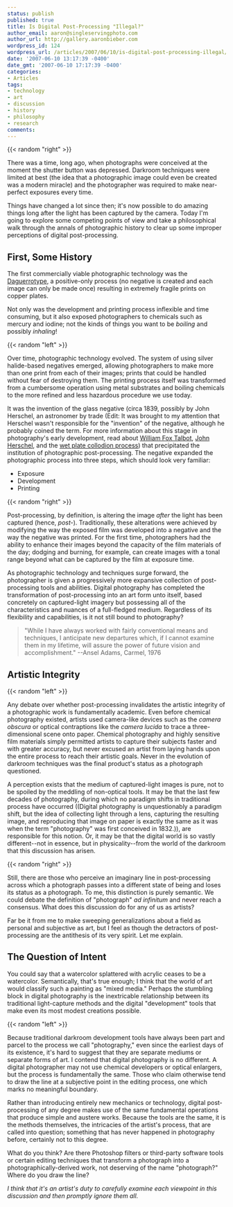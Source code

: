 ```yaml
---
status: publish
published: true
title: Is Digital Post-Processing "Illegal?"
author_email: aaron@singleservingphoto.com
author_url: http://gallery.aaronbieber.com
wordpress_id: 124
wordpress_url: /articles/2007/06/10/is-digital-post-processing-illegal/
date: '2007-06-10 13:17:39 -0400'
date_gmt: '2007-06-10 17:17:39 -0400'
categories:
- Articles
tags:
- technology
- art
- discussion
- history
- philosophy
- research
comments:
---
```


{{< random "right" >}}

There was a time, long ago, when photographs were conceived at the
moment the shutter button was depressed. Darkroom techniques were
limited at best (the idea that a photographic image could even be
created was a modern miracle) and the photographer was required to make
near-perfect exposures every time.

Things have changed a lot since then; it's now possible to do amazing
things long after the light has been captured by the camera. Today I'm
going to explore some competing points of view and take a philosophical
walk through the annals of photographic history to clear up some
improper perceptions of digital post-processing.<!--more-->

## First, Some History

The first commercially viable photographic technology was the
[Daguerrotype](http://en.wikipedia.org/wiki/Daguerrotype), a
positive-only process (no negative is created and each image can only be
made once) resulting in extremely fragile prints on copper plates.

Not only was the development and printing process inflexible and time
consuming, but it also exposed photographers to chemicals such as
mercury and iodine; not the kinds of things you want to be _boiling_
and possibly _inhaling_!

{{< random "left" >}}

Over time, photographic technology evolved. The system of using silver
halide-based negatives emerged, allowing photographers to make more than
one print from each of their images; prints that could be handled
without fear of destroying them. The printing process itself was
transformed from a cumbersome operation using metal substrates and
boiling chemicals to the more refined and less hazardous procedure we
use today.

It was the invention of the glass negative (circa 1839, possibly by John
Herschel, an astronomer by trade (Edit: It was brought to my attention that
Herschel wasn't responsible for the "invention" of the negative, although he
probably coined the term. For more information about this stage in photography's
early development, read about
[William Fox Talbot](http://en.wikipedia.org/wiki/William_Fox_Talbot),
[John Herschel](http://en.wikipedia.org/wiki/John_Herschel), and the
[wet plate collodion process](http://en.wikipedia.org/wiki/Collodion)) that
precipitated the institution of photographic post-processing. The negative
expanded the photographic process into three steps, which should look very
familiar:

* Exposure
* Development
* Printing

{{< random "right" >}}

Post-processing, by definition, is altering the image *after* the light has been
captured (hence, _post-_). Traditionally, these alterations were achieved by
modifying the way the exposed film was developed into a negative and the way the
negative was printed. For the first time, photographers had the ability to
enhance their images beyond the capacity of the film materials of the day;
dodging and burning, for example, can create images with a tonal range beyond
what can be captured by the film at exposure time.

As photographic technology and techniques surge forward, the photographer is
given a progressively more expansive collection of post-processing tools and
abilities. Digital photography has completed the transformation of
post-processing into an art form unto itself, based concretely on captured-light
imagery but possessing all of the characteristics and nuances of a full-fledged
medium. Regardless of its flexibility and capabilities, is it not still bound to
photography?

> "While I have always worked with fairly conventional means and techniques, I
> anticipate new departures which, if I cannot examine them in my lifetime, will
> assure the power of future vision and accomplishment." --Ansel Adams, Carmel,
> 1976

## Artistic Integrity

{{< random "left" >}}

Any debate over whether post-processing invalidates the artistic integrity of a
photographic work is fundamentally academic. Even before chemical photography
existed, artists used camera-like devices such as the _camera obscura_ or
optical contraptions like the _camera lucida_ to trace a three-dimensional scene
onto paper. Chemical photography and highly sensitive film materials simply
permitted artists to capture their subjects faster and with greater accuracy,
but never excused an artist from laying hands upon the entire process to reach
their artistic goals. Never in the evolution of darkroom techniques was the
final product's status as a photograph questioned.

A perception exists that the medium of captured-light images is pure, not to be
spoiled by the meddling of non-optical tools. It may be that the last few
decades of photography, during which no paradigm shifts in traditional process
have occurred ((Digital photography is unquestionably a paradigm shift, but the
idea of collecting light through a lens, capturing the resulting image, and
reproducing that image on paper is exactly the same as it was when the term
"photography" was first conceived in 1832.)), are responsible for this
notion. Or, it may be that the digital world is so vastly different--not in
essence, but in physicality--from the world of the darkroom that this discussion
has arisen.

{{< random "right" >}}

Still, there are those who perceive an imaginary line in post-processing across
which a photograph passes into a different state of being and loses its status
as a photograph. To me, this distinction is purely semantic. We could debate the
definition of "photograph" _ad infinitum_ and never reach a consensus. What does
this discussion do for any of us as artists?

Far be it from me to make sweeping generalizations about a field as personal and
subjective as art, but I feel as though the detractors of post-processing are
the antithesis of its very spirit. Let me explain.

## The Question of Intent

You could say that a watercolor splattered with acrylic ceases to be a
watercolor. Semantically, that's true enough; I think that the world of art
would classify such a painting as "mixed media." Perhaps the stumbling block in
digital photography is the inextricable relationship between its traditional
light-capture methods and the digital "development" tools that make even its
most modest creations possible.

{{< random "left" >}}

Because traditional darkroom development tools have always been part and parcel
to the process we call "photography," even since the earliest days of its
existence, it's hard to suggest that they are separate mediums or separate forms
of art. I contend that digital photography is no different. A digital
photographer may not use chemical developers or optical enlargers, but the
process is fundamentally the same. Those who claim otherwise tend to draw the
line at a subjective point in the editing process, one which marks no meaningful
boundary.

Rather than introducing entirely new mechanics or technology, digital
post-processing of any degree makes use of the same fundamental operations that
produce simple and austere works. Because the tools are the same, it is the
methods themselves, the intricacies of the artist's process, that are called
into question; something that has never happened in photography before,
certainly not to this degree.

What do you think? Are there Photoshop filters or third-party software tools or
certain editing techniques that transform a photograph into a
photographically-derived work, not deserving of the name "photograph?"  Where do
you draw the line?

*I think that it's an artist's duty to carefully examine each viewpoint
in this discussion and then promptly ignore them all.*
